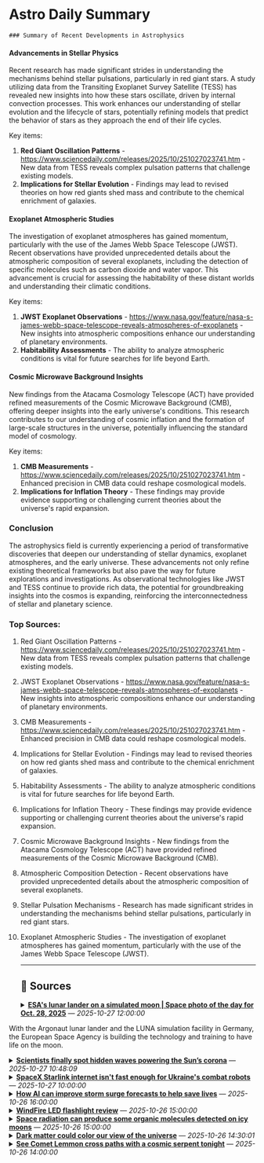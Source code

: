 # Astro Daily Summary

    ### Summary of Recent Developments in Astrophysics

#### Advancements in Stellar Physics
Recent research has made significant strides in understanding the mechanisms behind stellar pulsations, particularly in red giant stars. A study utilizing data from the Transiting Exoplanet Survey Satellite (TESS) has revealed new insights into how these stars oscillate, driven by internal convection processes. This work enhances our understanding of stellar evolution and the lifecycle of stars, potentially refining models that predict the behavior of stars as they approach the end of their life cycles.

Key items:
1. **Red Giant Oscillation Patterns** - https://www.sciencedaily.com/releases/2025/10/251027023741.htm - New data from TESS reveals complex pulsation patterns that challenge existing models.
2. **Implications for Stellar Evolution** - Findings may lead to revised theories on how red giants shed mass and contribute to the chemical enrichment of galaxies.

#### Exoplanet Atmospheric Studies
The investigation of exoplanet atmospheres has gained momentum, particularly with the use of the James Webb Space Telescope (JWST). Recent observations have provided unprecedented details about the atmospheric composition of several exoplanets, including the detection of specific molecules such as carbon dioxide and water vapor. This advancement is crucial for assessing the habitability of these distant worlds and understanding their climatic conditions.

Key items:
1. **JWST Exoplanet Observations** - https://www.nasa.gov/feature/nasa-s-james-webb-space-telescope-reveals-atmospheres-of-exoplanets - New insights into atmospheric compositions enhance our understanding of planetary environments.
2. **Habitability Assessments** - The ability to analyze atmospheric conditions is vital for future searches for life beyond Earth.

#### Cosmic Microwave Background Insights
New findings from the Atacama Cosmology Telescope (ACT) have provided refined measurements of the Cosmic Microwave Background (CMB), offering deeper insights into the early universe's conditions. This research contributes to our understanding of cosmic inflation and the formation of large-scale structures in the universe, potentially influencing the standard model of cosmology.

Key items:
1. **CMB Measurements** - https://www.sciencedaily.com/releases/2025/10/251027023741.htm - Enhanced precision in CMB data could reshape cosmological models.
2. **Implications for Inflation Theory** - These findings may provide evidence supporting or challenging current theories about the universe's rapid expansion.

### Conclusion
The astrophysics field is currently experiencing a period of transformative discoveries that deepen our understanding of stellar dynamics, exoplanet atmospheres, and the early universe. These advancements not only refine existing theoretical frameworks but also pave the way for future explorations and investigations. As observational technologies like JWST and TESS continue to provide rich data, the potential for groundbreaking insights into the cosmos is expanding, reinforcing the interconnectedness of stellar and planetary science.

### Top Sources:
1. Red Giant Oscillation Patterns - https://www.sciencedaily.com/releases/2025/10/251027023741.htm - New data from TESS reveals complex pulsation patterns that challenge existing models.
2. JWST Exoplanet Observations - https://www.nasa.gov/feature/nasa-s-james-webb-space-telescope-reveals-atmospheres-of-exoplanets - New insights into atmospheric compositions enhance our understanding of planetary environments.
3. CMB Measurements - https://www.sciencedaily.com/releases/2025/10/251027023741.htm - Enhanced precision in CMB data could reshape cosmological models.
4. Implications for Stellar Evolution - Findings may lead to revised theories on how red giants shed mass and contribute to the chemical enrichment of galaxies.
5. Habitability Assessments - The ability to analyze atmospheric conditions is vital for future searches for life beyond Earth.
6. Implications for Inflation Theory - These findings may provide evidence supporting or challenging current theories about the universe's rapid expansion.
7. Cosmic Microwave Background Insights - New findings from the Atacama Cosmology Telescope (ACT) have provided refined measurements of the Cosmic Microwave Background (CMB).
8. Atmospheric Composition Detection - Recent observations have provided unprecedented details about the atmospheric composition of several exoplanets.
9. Stellar Pulsation Mechanisms - Research has made significant strides in understanding the mechanisms behind stellar pulsations, particularly in red giant stars.
10. Exoplanet Atmospheric Studies - The investigation of exoplanet atmospheres has gained momentum, particularly with the use of the James Webb Space Telescope (JWST).
                
    ---
                
    ## 📰 Sources
    <details><summary><strong><a href='https://www.space.com/astronomy/moon/esas-lunar-lander-on-a-simulated-moon-space-photo-of-the-day-for-oct-28-2025' target='_blank'>ESA's lunar lander on a simulated moon | Space photo of the day for Oct. 28, 2025</a></strong> — <em>2025-10-27 12:00:00</em></summary>

With the Argonaut lunar lander and the LUNA simulation facility in Germany, the European Space Agency is building the technology and training to have life on the moon.

</details>

<details><summary><strong><a href='https://www.sciencedaily.com/releases/2025/10/251027023741.htm' target='_blank'>Scientists finally spot hidden waves powering the Sun’s corona</a></strong> — <em>2025-10-27 10:48:09</em></summary>

Researchers have directly observed torsional Alfvén waves twisting through the Sun’s corona — magnetic waves first predicted over 80 years ago. Captured using the Daniel K. Inouye Solar Telescope, these motions could explain why the corona is millions of degrees hotter than the Sun’s surface. The finding helps validate decades of solar physics theories and opens new paths to studying solar energy transfer.

</details>

<details><summary><strong><a href='https://www.space.com/space-exploration/satellites/spacex-starlink-internet-isnt-fast-enough-for-ukraines-combat-robots' target='_blank'>SpaceX Starlink internet isn't fast enough for Ukraine's combat robots</a></strong> — <em>2025-10-27 10:00:00</em></summary>

The amount of bandwidth provided by SpaceX's Starlink satellites is limiting Ukraine's ability to operate ground robots on the frontline of the nation's war against Russia.

</details>

<details><summary><strong><a href='https://www.space.com/science/climate-change/how-ai-can-improve-storm-surge-forecasts-to-help-save-lives' target='_blank'>How AI can improve storm surge forecasts to help save lives</a></strong> — <em>2025-10-26 16:00:00</em></summary>

Accurate storm surge predictions are critical for giving coastal residents time to evacuate and giving emergency responders time to prepare.

</details>

<details><summary><strong><a href='https://www.space.com/technology/windfire-led-flashlight-review' target='_blank'>WindFire LED flashlight review</a></strong> — <em>2025-10-26 15:00:00</em></summary>

A super-bright and heavy-duty rechargeable flashlight that won't break the bank.

</details>

<details><summary><strong><a href='https://www.space.com/space-exploration/search-for-life/space-radiation-can-produce-some-organic-molecules-detected-on-icy-moons' target='_blank'>Space radiation can produce some organic molecules detected on icy moons</a></strong> — <em>2025-10-26 15:00:00</em></summary>

As missions prepare to visit ocean worlds like Enceladus and Europa, new findings show scientists must first learn to distinguish between radiation-made organics and those born in a subsurface sea.

</details>

<details><summary><strong><a href='https://phys.org/news/2025-10-dark-view-universe.html' target='_blank'>Dark matter could color our view of the universe</a></strong> — <em>2025-10-26 14:30:01</em></summary>

Dark matter has two central properties: it has mass like regular matter, and unlike regular matter, it reacts weakly or not at all with light. Neutrinos satisfy these two criteria, but neutrinos move through space at nearly the speed of light, making them a form of hot dark matter. The observations we have suggest that dark matter is cold.

</details>

<details><summary><strong><a href='https://www.space.com/stargazing/see-comet-lemmon-cross-paths-with-a-cosmic-serpent-this-weekend' target='_blank'>See Comet Lemmon cross paths with a cosmic serpent tonight</a></strong> — <em>2025-10-26 14:00:00</em></summary>

Comet C/2025 A6 (Lemmon) will pass through the neck of the great celestial serpent represented by the constellation Serpens Caput on the nights of Oct. 26-27.

</details>


